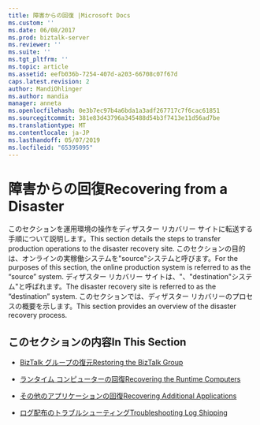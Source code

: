 ```yaml
---
title: 障害からの回復 |Microsoft Docs
ms.custom: ''
ms.date: 06/08/2017
ms.prod: biztalk-server
ms.reviewer: ''
ms.suite: ''
ms.tgt_pltfrm: ''
ms.topic: article
ms.assetid: eefb036b-7254-407d-a203-66708c07f67d
caps.latest.revision: 2
author: MandiOhlinger
ms.author: mandia
manager: anneta
ms.openlocfilehash: 0e3b7ec97b4a6bda1a3adf267717c7f6cac61851
ms.sourcegitcommit: 381e83d43796a345488d54b3f7413e11d56ad7be
ms.translationtype: MT
ms.contentlocale: ja-JP
ms.lasthandoff: 05/07/2019
ms.locfileid: "65395095"
---
```

# <a name="recovering-from-a-disaster"></a><span data-ttu-id="deb01-102">障害からの回復</span><span class="sxs-lookup"><span data-stu-id="deb01-102">Recovering from a Disaster</span></span>
<span data-ttu-id="deb01-103">このセクションを運用環境の操作をディザスター リカバリー サイトに転送する手順について説明します。</span><span class="sxs-lookup"><span data-stu-id="deb01-103">This section details the steps to transfer production operations to the disaster recovery site.</span></span> <span data-ttu-id="deb01-104">このセクションの目的は、オンラインの実稼働システムを"source"システムと呼びます。</span><span class="sxs-lookup"><span data-stu-id="deb01-104">For the purposes of this section, the online production system is referred to as the “source” system.</span></span> <span data-ttu-id="deb01-105">ディザスター リカバリー サイトは、"、"destination"システム"と呼ばれます。</span><span class="sxs-lookup"><span data-stu-id="deb01-105">The disaster recovery site is referred to as the “destination” system.</span></span> <span data-ttu-id="deb01-106">このセクションでは、ディザスター リカバリーのプロセスの概要を示します。</span><span class="sxs-lookup"><span data-stu-id="deb01-106">This section provides an overview of the disaster recovery process.</span></span>  
  
## <a name="in-this-section"></a><span data-ttu-id="deb01-107">このセクションの内容</span><span class="sxs-lookup"><span data-stu-id="deb01-107">In This Section</span></span>  
  
-   [<span data-ttu-id="deb01-108">BizTalk グループの復元</span><span class="sxs-lookup"><span data-stu-id="deb01-108">Restoring the BizTalk Group</span></span>](../technical-guides/restoring-the-biztalk-group.md)  
  
-   [<span data-ttu-id="deb01-109">ランタイム コンピューターの回復</span><span class="sxs-lookup"><span data-stu-id="deb01-109">Recovering the Runtime Computers</span></span>](../technical-guides/recovering-the-runtime-computers.md)  
  
-   [<span data-ttu-id="deb01-110">その他のアプリケーションの回復</span><span class="sxs-lookup"><span data-stu-id="deb01-110">Recovering Additional Applications</span></span>](../technical-guides/recovering-additional-applications.md)  
  
-   [<span data-ttu-id="deb01-111">ログ配布のトラブルシューティング</span><span class="sxs-lookup"><span data-stu-id="deb01-111">Troubleshooting Log Shipping</span></span>](../technical-guides/troubleshooting-log-shipping.md)